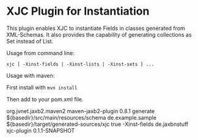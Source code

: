 XJC Plugin for Instantiation
============================

This plugin enables XJC to instantiate Fields in classes generated from XML-Schemas. It also provides the capability of generating collections as Set<?> instead of List<?>.

Usage from command line:

    xjc [ -Xinst-fields | -Xinst-lists | -Xinst-sets ] ...


Usage with maven:

First install with `mvn install`

Then add to your pom.xml file.

  <build>
    <plugins>
        <plugin>
            <groupId>org.jvnet.jaxb2.maven2</groupId>
            <artifactId>maven-jaxb2-plugin</artifactId>
            <version>0.8.1</version>
            <executions>
                <execution>
                    <goals>
                        <goal>generate</goal>
                    </goals>
                </execution>
            </executions>
            <configuration>
                <schemaDirectory>${basedir}/src/main/resources/schema</schemaDirectory>
                <generatePackage>de.example.sample</generatePackage>
                <generateDirectory>${basedir}/target/generated-sources/xjc</generateDirectory>
                <extension>true</extension>
                <args>
                    <arg>-Xinst-fields</arg>
                </args>
                <plugins>
                    <plugin>
                        <groupId>de.jaxbnstuff</groupId>
                        <artifactId>xjc-plugin</artifactId>
                        <version>0.1.1-SNAPSHOT</version>
                    </plugin>
                </plugins>
            </configuration>
        </plugin>
    </plugins>
  </build>
